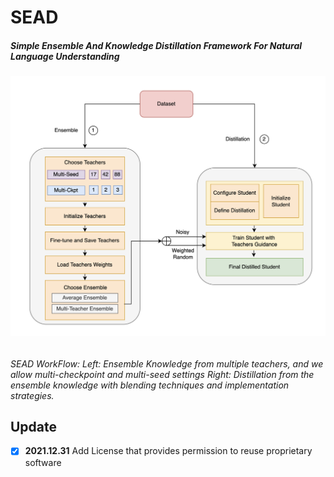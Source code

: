 # SEAD

##### **Simple Ensemble And Knowledge Distillation Framework For Natural Language Understanding**

###### ![sead](assets/sead.png)

*SEAD WorkFlow: Left: Ensemble Knowledge from multiple teachers, and we allow multi-checkpoint and multi-seed settings Right: Distillation from the ensemble knowledge with blending techniques and implementation strategies.*


## Update
- [x] **2021.12.31** Add License that provides permission to reuse proprietary software